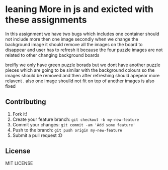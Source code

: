 # leaning More in js and exicted with these assignments 
In this assignment we have two bugs which includes one container should not include more then one image  secondly when we change the background image it should remove all the images on the board to disappear and user has to refresh it because the four puzzle images are not related to other changing background boards 


breifly we only have green puzzle borads but we dont have another puzzle pieces which are going to be similar with the background colours so the images should be removed and then after refreshing should apepear more relavent . also one image shoulld not fit on top of another images is also fixed 



## Contributing

1. Fork it!
2. Create your feature branch: `git checkout -b my-new-feature`
3. Commit your changes: `git commit -am 'Add some feature'`
4. Push to the branch: `git push origin my-new-feature`
5. Submit a pull request :D




## License

MIT LICENSE